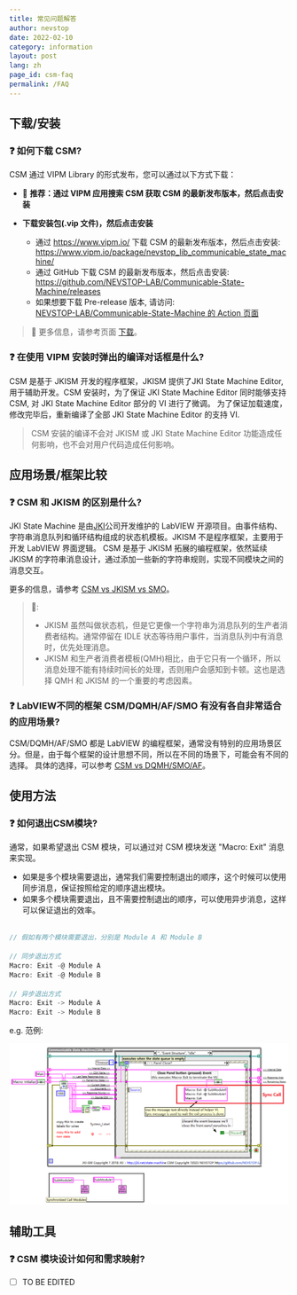 ```yaml
---
title: 常见问题解答
author: nevstop
date: 2022-02-10
category: information
layout: post
lang: zh
page_id: csm-faq
permalink: /FAQ
---
```


<!-- ----------------------------------------------- -->
## 下载/安装

### :question: 如何下载 CSM?

CSM 通过 VIPM Library 的形式发布，您可以通过以下方式下载：

- 🥇 **推荐：通过 VIPM 应用搜索 CSM 获取 CSM 的最新发布版本，然后点击安装**

- **下载安装包(.vip 文件)，然后点击安装**

  - 通过 <https://www.vipm.io/> 下载 CSM 的最新发布版本，然后点击安装:<br/>
    <https://www.vipm.io/package/nevstop_lib_communicable_state_machine/>
  - 通过 GitHub 下载 CSM 的最新发布版本，然后点击安装:<br/>
    <https://github.com/NEVSTOP-LAB/Communicable-State-Machine/releases>
  - 如果想要下载 Pre-release 版本, 请访问: <br/>
    [NEVSTOP-LAB/Communicable-State-Machine 的 Action 页面](https://github.com/NEVSTOP-LAB/Communicable-State-Machine/actions/workflows/Build_VIPM_Library.yml?query=branch%3Amain)

> 📓
> 更多信息，请参考页面 [下载](https://nevstop-lab.github.io/CSM-Wiki/release-of-csm)。
>

### :question: 在使用 VIPM 安装时弹出的编译对话框是什么?

CSM 是基于 JKISM 开发的程序框架，JKISM 提供了JKI State Machine Editor, 用于辅助开发。CSM 安装时，为了保证 JKI State Machine Editor 同时能够支持 CSM, 对 JKI State Machine Editor 部分的 VI 进行了微调。 为了保证加载速度，修改完毕后，重新编译了全部 JKI State Machine Editor 的支持 VI.

>
> CSM 安装的编译不会对 JKISM 或 JKI State Machine Editor 功能造成任何影响，也不会对用户代码造成任何影响。
>

<!-- ----------------------------------------------- -->
## 应用场景/框架比较

### :question: CSM 和 JKISM 的区别是什么?

JKI State Machine 是由[JKI](http://jki.net/)公司开发维护的 LabVIEW 开源项目。由事件结构、字符串消息队列和循环结构组成的状态机模板。JKISM 不是程序框架，主要用于开发 LabVIEW 界面逻辑。
CSM 是基于 JKISM 拓展的编程框架，依然延续 JKISM 的字符串消息设计，通过添加一些新的字符串规则，实现不同模块之间的消息交互。

更多的信息，请参考 [CSM vs JKISM vs SMO](https://nevstop-lab.github.io/CSM-Wiki/pros-and-cons#csm-vs-jkism-vs-smo)。

> 📓:
>
> - JKISM 虽然叫做状态机，但是它更像一个字符串为消息队列的生产者消费者结构。通常停留在 IDLE 状态等待用户事件，当消息队列中有消息时，优先处理消息。
> - JKISM 和生产者消费者模板(QMH)相比，由于它只有一个循环，所以消息处理不能有持续时间长的处理，否则用户会感知到卡顿。这也是选择 QMH 和 JKISM 的一个重要的考虑因素。
>

### :question: LabVIEW不同的框架 CSM/DQMH/AF/SMO 有没有各自非常适合的应用场景?

CSM/DQMH/AF/SMO 都是 LabVIEW 的编程框架，通常没有特别的应用场景区分。但是，由于每个框架的设计思想不同，所以在不同的场景下，可能会有不同的选择。
具体的选择，可以参考 [CSM vs DQMH/SMO/AF](https://nevstop-lab.github.io/CSM-Wiki/pros-and-cons#csm-vs-dqmhsmoaf)。

<!-- ----------------------------------------------- -->
## 使用方法

### :question: 如何退出CSM模块?

通常，如果希望退出 CSM 模块，可以通过对 CSM 模块发送 "Macro: Exit" 消息来实现。

- 如果是多个模块需要退出，通常我们需要控制退出的顺序，这个时候可以使用同步消息，保证按照给定的顺序退出模块。
- 如果多个模块需要退出，且不需要控制退出的顺序，可以使用异步消息，这样可以保证退出的效率。

``` c

// 假如有两个模块需要退出，分别是 Module A 和 Module B

// 同步退出方式
Macro: Exit -@ Module A
Macro: Exit -@ Module B

// 异步退出方式
Macro: Exit -> Module A
Macro: Exit -> Module B
```

e.g. 范例:

![How-to-Exit-Example](assets/img/QA/How-to-Exit-Example.png)

<!-- ----------------------------------------------- -->
## 辅助工具

### :question: CSM 模块设计如何和需求映射?

- [ ] TO BE EDITED
